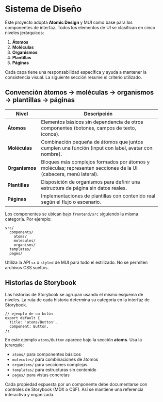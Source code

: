 # Sistema de Diseño

Este proyecto adopta **Atomic Design** y MUI como base para los componentes de interfaz. Todos los elementos de UI se clasifican en cinco niveles jerárquicos:

1. **Átomos**
2. **Moléculas**
3. **Organismos**
4. **Plantillas**
5. **Páginas**

Cada capa tiene una responsabilidad específica y ayuda a mantener la consistencia visual. La siguiente sección resume el criterio utilizado.

## Convención átomos → moléculas → organismos → plantillas → páginas

| Nivel       | Descripción |
|-------------|-------------|
| **Átomos** | Elementos básicos sin dependencia de otros componentes (botones, campos de texto, iconos). |
| **Moléculas** | Combinación pequeña de átomos que juntos cumplen una función (input con label, avatar con nombre). |
| **Organismos** | Bloques más complejos formados por átomos y moléculas; representan secciones de la UI (cabecera, menú lateral). |
| **Plantillas** | Disposición de organismos para definir una estructura de página sin datos reales. |
| **Páginas** | Implementaciones de plantillas con contenido real según el flujo o escenario. |

Los componentes se ubican bajo `frontend/src` siguiendo la misma categoría. Por ejemplo:

```
src/
  components/
    atoms/
    molecules/
    organisms/
  templates/
  pages/
```

Utiliza la API `sx` o `styled` de MUI para todo el estilizado. No se permiten archivos CSS sueltos.

## Historias de Storybook

Las historias de Storybook se agrupan usando el mismo esquema de niveles. La ruta de cada historia determina su categoría en la interfaz de Storybook.

```tsx
// ejemplo de un botón
export default {
  title: 'atoms/Button',
  component: Button,
};
```

En este ejemplo `atoms/Button` aparece bajo la sección **atoms**. Usa la jerarquía:

- `atoms/` para componentes básicos
- `molecules/` para combinaciones de átomos
- `organisms/` para secciones complejas
- `templates/` para estructuras sin contenido
- `pages/` para vistas concretas

Cada propiedad expuesta por un componente debe documentarse con controles de Storybook (MDX o CSF). Así se mantiene una referencia interactiva y organizada.

